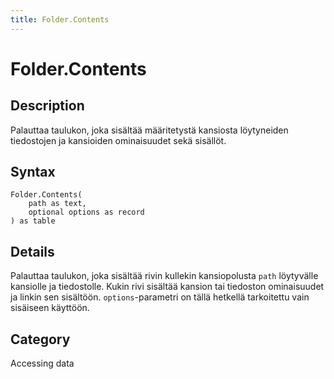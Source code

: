 ```yaml
---
title: Folder.Contents
---
```


# Folder.Contents


## Description

Palauttaa taulukon, joka sisältää määritetystä kansiosta löytyneiden tiedostojen ja kansioiden ominaisuudet sekä sisällöt.


## Syntax

```powerquery
Folder.Contents(
    path as text,
    optional options as record
) as table
```


## Details

Palauttaa taulukon, joka sisältää rivin kullekin kansiopolusta <code>path</code> löytyvälle kansiolle ja tiedostolle. Kukin rivi sisältää kansion tai tiedoston ominaisuudet ja linkin sen sisältöön. <code>options</code>-parametri on tällä hetkellä tarkoitettu vain sisäiseen käyttöön.



## Category
Accessing data
